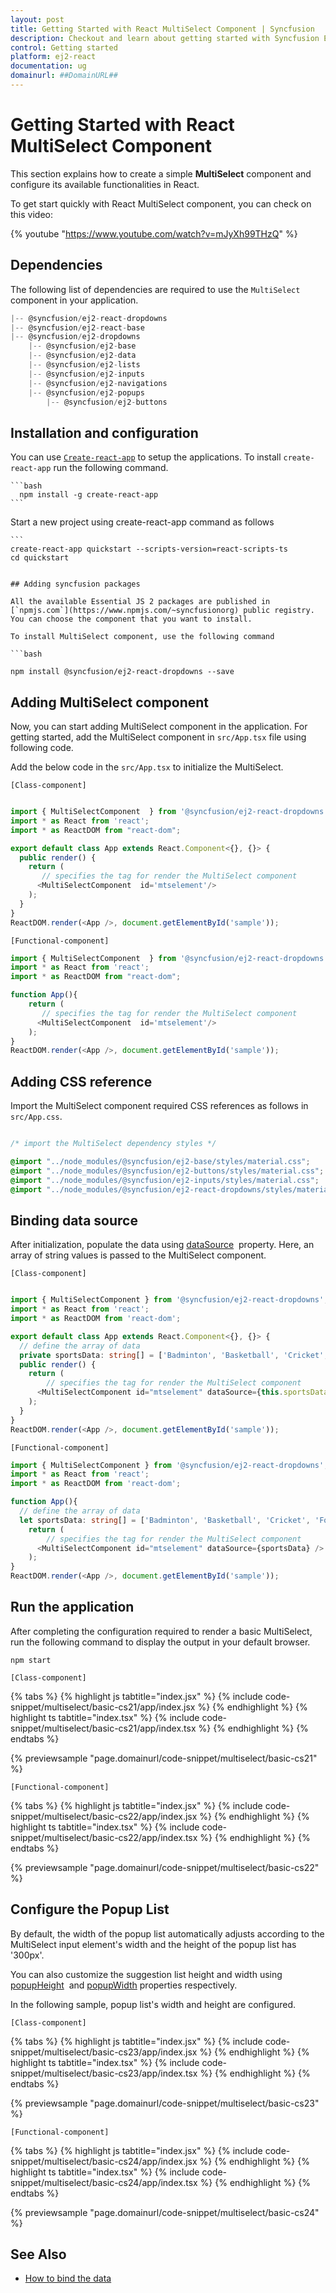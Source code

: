 ```yaml
---
layout: post
title: Getting Started with React MultiSelect Component | Syncfusion
description: Checkout and learn about getting started with Syncfusion Essential React MultiSelect component, it's elements and more details.
control: Getting started 
platform: ej2-react
documentation: ug
domainurl: ##DomainURL##
---
```


# Getting Started with React MultiSelect Component

This section explains how to create a simple **MultiSelect** component and configure its available functionalities in React.

To get start quickly with React MultiSelect component, you can check on this video:

{% youtube "https://www.youtube.com/watch?v=mJyXh99THzQ" %}

## Dependencies

The following list of dependencies are required to use the `MultiSelect` component in your application.

```javascript
|-- @syncfusion/ej2-react-dropdowns
|-- @syncfusion/ej2-react-base
|-- @syncfusion/ej2-dropdowns
    |-- @syncfusion/ej2-base
    |-- @syncfusion/ej2-data
    |-- @syncfusion/ej2-lists
    |-- @syncfusion/ej2-inputs
    |-- @syncfusion/ej2-navigations
    |-- @syncfusion/ej2-popups
        |-- @syncfusion/ej2-buttons
```

## Installation and configuration

You can use [`Create-react-app`](https://github.com/facebookincubator/create-react-app) to setup the applications. To install `create-react-app` run the following command.

    ```bash
      npm install -g create-react-app
    ```

Start a new project using create-react-app command as follows

    ```
    create-react-app quickstart --scripts-version=react-scripts-ts
    cd quickstart
  ```

## Adding syncfusion packages

All the available Essential JS 2 packages are published in [`npmjs.com`](https://www.npmjs.com/~syncfusionorg) public registry. You can choose the component that you want to install.

To install MultiSelect component, use the following command

```bash

npm install @syncfusion/ej2-react-dropdowns --save

```

## Adding MultiSelect component

Now, you can start adding MultiSelect component in the application. For getting started, add the MultiSelect component in `src/App.tsx` file using following code.

Add the below code in the `src/App.tsx` to initialize the MultiSelect.

`[Class-component]`

```ts

import { MultiSelectComponent  } from '@syncfusion/ej2-react-dropdowns';
import * as React from 'react';
import * as ReactDOM from "react-dom";

export default class App extends React.Component<{}, {}> {
  public render() {
    return (
       // specifies the tag for render the MultiSelect component
      <MultiSelectComponent  id='mtselement'/>
    );
  }
}
ReactDOM.render(<App />, document.getElementById('sample'));
```

`[Functional-component]`

```ts
import { MultiSelectComponent  } from '@syncfusion/ej2-react-dropdowns';
import * as React from 'react';
import * as ReactDOM from "react-dom";

function App(){
    return (
       // specifies the tag for render the MultiSelect component
      <MultiSelectComponent  id='mtselement'/>
    );
}
ReactDOM.render(<App />, document.getElementById('sample'));
```

## Adding CSS reference

Import the MultiSelect component required CSS references as follows in `src/App.css`.

```css

/* import the MultiSelect dependency styles */

@import "../node_modules/@syncfusion/ej2-base/styles/material.css";
@import "../node_modules/@syncfusion/ej2-buttons/styles/material.css";
@import "../node_modules/@syncfusion/ej2-inputs/styles/material.css";
@import "../node_modules/@syncfusion/ej2-react-dropdowns/styles/material.css";

```

## Binding data source

After initialization, populate the data using [dataSource](https://ej2.syncfusion.com/react/documentation/api/multi-select/#datasource) &nbsp;property. Here, an array of string values is passed to the MultiSelect component.

`[Class-component]`

```ts

import { MultiSelectComponent } from '@syncfusion/ej2-react-dropdowns';
import * as React from 'react';
import * as ReactDOM from 'react-dom';

export default class App extends React.Component<{}, {}> {
  // define the array of data
  private sportsData: string[] = ['Badminton', 'Basketball', 'Cricket', 'Football', 'Golf', 'Gymnastics', 'Hockey', 'Rugby', 'Snooker', 'Tennis'];
  public render() {
    return (
        // specifies the tag for render the MultiSelect component
      <MultiSelectComponent id="mtselement" dataSource={this.sportsData} />
    );
  }
}
ReactDOM.render(<App />, document.getElementById('sample'));
```

`[Functional-component]`

```ts
import { MultiSelectComponent } from '@syncfusion/ej2-react-dropdowns';
import * as React from 'react';
import * as ReactDOM from 'react-dom';

function App(){
  // define the array of data
  let sportsData: string[] = ['Badminton', 'Basketball', 'Cricket', 'Football', 'Golf', 'Gymnastics', 'Hockey', 'Rugby', 'Snooker', 'Tennis'];
    return (
        // specifies the tag for render the MultiSelect component
      <MultiSelectComponent id="mtselement" dataSource={sportsData} />
    );
}
ReactDOM.render(<App />, document.getElementById('sample'));
```

## Run the application

After completing the configuration required to render a basic  MultiSelect, run the following command to display the output in your default browser.

```
npm start
```

`[Class-component]`

{% tabs %}
{% highlight js tabtitle="index.jsx" %}
{% include code-snippet/multiselect/basic-cs21/app/index.jsx %}
{% endhighlight %}
{% highlight ts tabtitle="index.tsx" %}
{% include code-snippet/multiselect/basic-cs21/app/index.tsx %}
{% endhighlight %}
{% endtabs %}

 {% previewsample "page.domainurl/code-snippet/multiselect/basic-cs21" %}

`[Functional-component]`

{% tabs %}
{% highlight js tabtitle="index.jsx" %}
{% include code-snippet/multiselect/basic-cs22/app/index.jsx %}
{% endhighlight %}
{% highlight ts tabtitle="index.tsx" %}
{% include code-snippet/multiselect/basic-cs22/app/index.tsx %}
{% endhighlight %}
{% endtabs %}

 {% previewsample "page.domainurl/code-snippet/multiselect/basic-cs22" %}

## Configure the Popup List

By default, the width of the popup list automatically adjusts according to the MultiSelect input element's width and the height of the popup list has '300px'.

You can also customize the suggestion list height and width using [popupHeight](https://ej2.syncfusion.com/react/documentation/api/multi-select/#popupheight) &nbsp;and [popupWidth](https://ej2.syncfusion.com/react/documentation/api/multi-select/#popupwidth) properties respectively.

In the following sample, popup list's width and height are configured.

`[Class-component]`

{% tabs %}
{% highlight js tabtitle="index.jsx" %}
{% include code-snippet/multiselect/basic-cs23/app/index.jsx %}
{% endhighlight %}
{% highlight ts tabtitle="index.tsx" %}
{% include code-snippet/multiselect/basic-cs23/app/index.tsx %}
{% endhighlight %}
{% endtabs %}

 {% previewsample "page.domainurl/code-snippet/multiselect/basic-cs23" %}

`[Functional-component]`

{% tabs %}
{% highlight js tabtitle="index.jsx" %}
{% include code-snippet/multiselect/basic-cs24/app/index.jsx %}
{% endhighlight %}
{% highlight ts tabtitle="index.tsx" %}
{% include code-snippet/multiselect/basic-cs24/app/index.tsx %}
{% endhighlight %}
{% endtabs %}

 {% previewsample "page.domainurl/code-snippet/multiselect/basic-cs24" %}

## See Also

* [How to bind the data](./data-binding)
